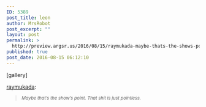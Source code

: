 ```yaml
---
ID: 5389
post_title: leon
author: MrsRobot
post_excerpt: ""
layout: post
permalink: >
  http://preview.argsr.us/2016/08/15/raymukada-maybe-thats-the-shows-point-that/
published: true
post_date: 2016-08-15 06:12:10
---
```

[gallery]
<p><a class="tumblr_blog" href="http://raymukada.tumblr.com/post/147261651406">raymukada</a>:</p>
<blockquote>
<p><small><i>Maybe that’s the show’s point. That shit is just pointless.</i></small></p>
</blockquote>